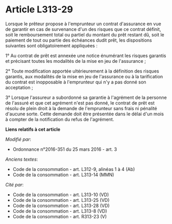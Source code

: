 # Article L313-29

Lorsque le prêteur propose à l'emprunteur un contrat  d'assurance en vue de garantir en cas de survenance d'un des risques
que  ce contrat définit, soit le remboursement total ou partiel du montant  du prêt restant dû, soit le paiement de tout ou
partie des échéances  dudit prêt, les dispositions suivantes sont obligatoirement appliquées :

1° Au contrat de prêt est annexée une notice énumérant les  risques garantis et précisant toutes les modalités de la mise en
jeu de  l'assurance ;

2° Toute modification apportée  ultérieurement à la définition des risques garantis, aux modalités de la  mise en jeu de
l'assurance ou à la tarification du contrat est  inopposable à l'emprunteur qui n'y a pas donné son acceptation ;

3° Lorsque l'assureur a subordonné sa garantie à l'agrément de la  personne de l'assuré et que cet agrément n'est pas donné,
le contrat de  prêt est résolu de plein droit à la demande de l'emprunteur sans frais  ni pénalité d'aucune sorte. Cette
demande doit être présentée dans le  délai d'un mois à compter de la notification du refus de l'agrément.

**Liens relatifs à cet article**

_Modifié par_:

  - Ordonnance n°2016-351 du 25 mars 2016 - art. 3

_Anciens textes_:

  - Code de la consommation - art. L312-9, alinéas 1 à 4 (Ab)
  - Code de la consommation - art. L313-14 (MMN)

_Cité par_:

  - Code de la consommation - art. L313-10 (VD)
  - Code de la consommation - art. L313-25 (VD)
  - Code de la consommation - art. L313-28 (VD)
  - Code de la consommation - art. L313-8 (VD)
  - Code de la consommation - art. R313-23 (V)
